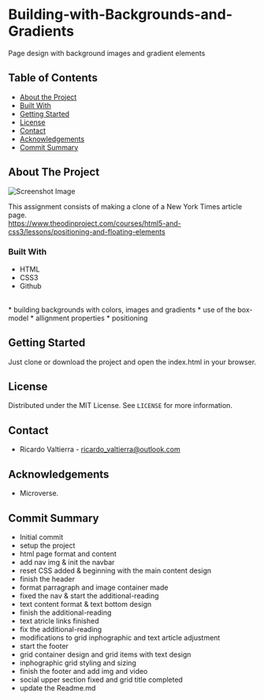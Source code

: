 # Building-with-Backgrounds-and-Gradients
Page design with background images and gradient elements


## Table of Contents

* [About the Project](#about-the-project)
* [Built With](#built-with)
* [Getting Started](#getting-started)
* [License](#license)
* [Contact](#contact)
* [Acknowledgements](#acknowledgements)
* [Commit Summary](#commit-summary)

## About The Project

![Screenshot Image](images/screenshot.png)

This assignment consists of making a clone of a New York Times article page.<br>
https://www.theodinproject.com/courses/html5-and-css3/lessons/positioning-and-floating-elements

### Built With 

* HTML
* CSS3
* Github
<br>
* building backgrounds with colors, images and gradients
* use of the box-model
* allignment properties
* positioning

## Getting Started

Just clone or download the project and open the index.html in your browser.

## License

Distributed under the MIT License. See `LICENSE` for more information.

## Contact
* Ricardo Valtierra - ricardo_valtierra@outlook.com

## Acknowledgements

* Microverse.

## Commit Summary
* Initial commit
* setup the project
* html page format and content
* add nav img & init the navbar
* reset CSS added & beginning with the main content design
* finish the header
* format parragraph and image container made
* fixed the nav & start the additional-reading
* text content format & text bottom design
* finish the additional-reading
* text atricle links finished
* fix the additional-reading
* modifications to grid inphographic and text article adjustment
* start the footer
* grid container design and grid items with text design
* inphographic grid styling and sizing
* finish the footer and add img and video
* social upper section fixed and grid title completed
* update the Readme.md

